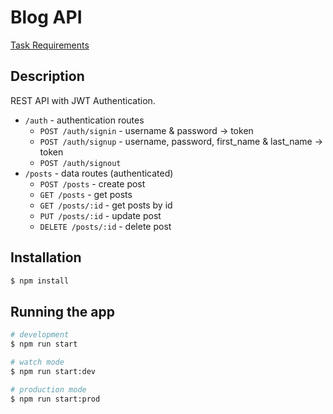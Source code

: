 Blog API
========

[Task Requirements](https://github.com/AlexOzForge/nestjs-task)


## Description

REST API with JWT Authentication.
 * `/auth` - authentication routes
   * `POST /auth/signin` - username & password -> token
   * `POST /auth/signup` - username, password, first_name & last_name -> token
   * `POST /auth/signout`
 * `/posts` - data routes (authenticated)
   * `POST /posts` - create post
   * `GET /posts` - get posts
   * `GET /posts/:id` - get posts by id
   * `PUT /posts/:id` -  update post
   * `DELETE /posts/:id` - delete post

## Installation

```bash
$ npm install
```

## Running the app

```bash
# development
$ npm run start

# watch mode
$ npm run start:dev

# production mode
$ npm run start:prod
```

